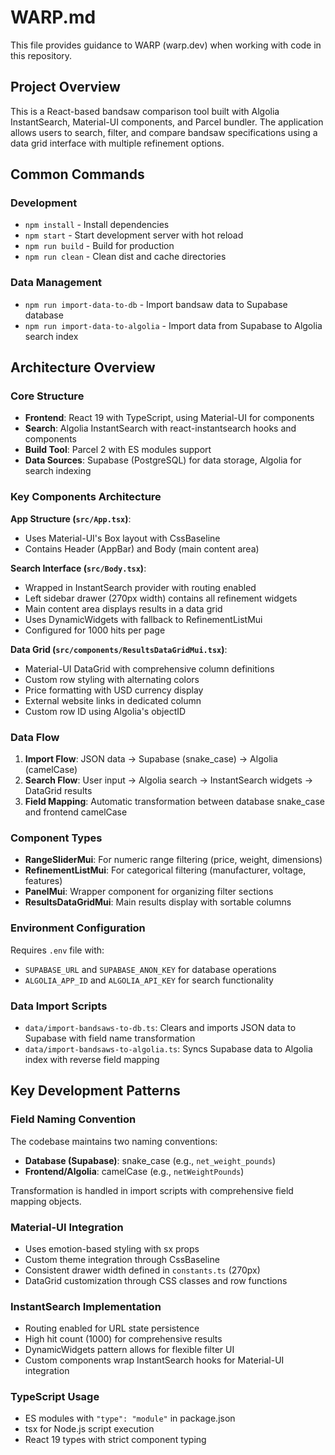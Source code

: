 # WARP.md

This file provides guidance to WARP (warp.dev) when working with code in this repository.

## Project Overview

This is a React-based bandsaw comparison tool built with Algolia InstantSearch, Material-UI components, and Parcel bundler. The application allows users to search, filter, and compare bandsaw specifications using a data grid interface with multiple refinement options.

## Common Commands

### Development
- `npm install` - Install dependencies
- `npm start` - Start development server with hot reload
- `npm run build` - Build for production
- `npm run clean` - Clean dist and cache directories

### Data Management
- `npm run import-data-to-db` - Import bandsaw data to Supabase database
- `npm run import-data-to-algolia` - Import data from Supabase to Algolia search index

## Architecture Overview

### Core Structure
- **Frontend**: React 19 with TypeScript, using Material-UI for components
- **Search**: Algolia InstantSearch with react-instantsearch hooks and components
- **Build Tool**: Parcel 2 with ES modules support
- **Data Sources**: Supabase (PostgreSQL) for data storage, Algolia for search indexing

### Key Components Architecture

**App Structure (`src/App.tsx`)**:
- Uses Material-UI's Box layout with CssBaseline
- Contains Header (AppBar) and Body (main content area)

**Search Interface (`src/Body.tsx`)**:
- Wrapped in InstantSearch provider with routing enabled
- Left sidebar drawer (270px width) contains all refinement widgets
- Main content area displays results in a data grid
- Uses DynamicWidgets with fallback to RefinementListMui
- Configured for 1000 hits per page

**Data Grid (`src/components/ResultsDataGridMui.tsx`)**:
- Material-UI DataGrid with comprehensive column definitions
- Custom row styling with alternating colors
- Price formatting with USD currency display
- External website links in dedicated column
- Custom row ID using Algolia's objectID

### Data Flow
1. **Import Flow**: JSON data → Supabase (snake_case) → Algolia (camelCase)
2. **Search Flow**: User input → Algolia search → InstantSearch widgets → DataGrid results
3. **Field Mapping**: Automatic transformation between database snake_case and frontend camelCase

### Component Types
- **RangeSliderMui**: For numeric range filtering (price, weight, dimensions)
- **RefinementListMui**: For categorical filtering (manufacturer, voltage, features)
- **PanelMui**: Wrapper component for organizing filter sections
- **ResultsDataGridMui**: Main results display with sortable columns

### Environment Configuration
Requires `.env` file with:
- `SUPABASE_URL` and `SUPABASE_ANON_KEY` for database operations
- `ALGOLIA_APP_ID` and `ALGOLIA_API_KEY` for search functionality

### Data Import Scripts
- `data/import-bandsaws-to-db.ts`: Clears and imports JSON data to Supabase with field name transformation
- `data/import-bandsaws-to-algolia.ts`: Syncs Supabase data to Algolia index with reverse field mapping

## Key Development Patterns

### Field Naming Convention
The codebase maintains two naming conventions:
- **Database (Supabase)**: snake_case (e.g., `net_weight_pounds`)
- **Frontend/Algolia**: camelCase (e.g., `netWeightPounds`)

Transformation is handled in import scripts with comprehensive field mapping objects.

### Material-UI Integration
- Uses emotion-based styling with sx props
- Custom theme integration through CssBaseline
- Consistent drawer width defined in `constants.ts` (270px)
- DataGrid customization through CSS classes and row functions

### InstantSearch Implementation
- Routing enabled for URL state persistence
- High hit count (1000) for comprehensive results
- DynamicWidgets pattern allows for flexible filter UI
- Custom components wrap InstantSearch hooks for Material-UI integration

### TypeScript Usage
- ES modules with `"type": "module"` in package.json
- tsx for Node.js script execution
- React 19 types with strict component typing
